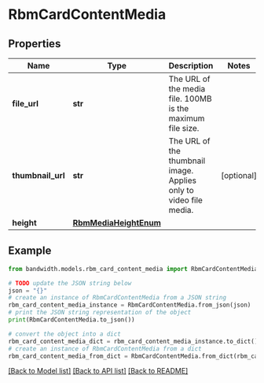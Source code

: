 # RbmCardContentMedia


## Properties

Name | Type | Description | Notes
------------ | ------------- | ------------- | -------------
**file_url** | **str** | The URL of the media file. 100MB is the maximum file size. | 
**thumbnail_url** | **str** | The URL of the thumbnail image. Applies only to video file media. | [optional] 
**height** | [**RbmMediaHeightEnum**](RbmMediaHeightEnum.md) |  | 

## Example

```python
from bandwidth.models.rbm_card_content_media import RbmCardContentMedia

# TODO update the JSON string below
json = "{}"
# create an instance of RbmCardContentMedia from a JSON string
rbm_card_content_media_instance = RbmCardContentMedia.from_json(json)
# print the JSON string representation of the object
print(RbmCardContentMedia.to_json())

# convert the object into a dict
rbm_card_content_media_dict = rbm_card_content_media_instance.to_dict()
# create an instance of RbmCardContentMedia from a dict
rbm_card_content_media_from_dict = RbmCardContentMedia.from_dict(rbm_card_content_media_dict)
```
[[Back to Model list]](../README.md#documentation-for-models) [[Back to API list]](../README.md#documentation-for-api-endpoints) [[Back to README]](../README.md)


